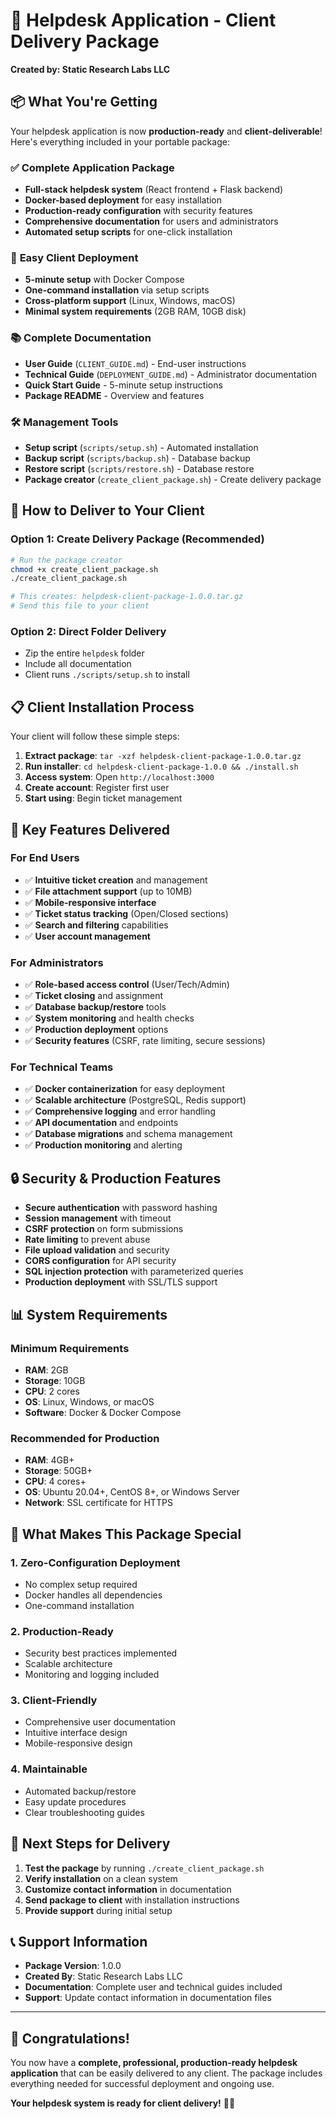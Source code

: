 # 🎉 Helpdesk Application - Client Delivery Package

**Created by: Static Research Labs LLC**

## 📦 What You're Getting

Your helpdesk application is now **production-ready** and **client-deliverable**! Here's everything included in your portable package:

### ✅ **Complete Application Package**
- **Full-stack helpdesk system** (React frontend + Flask backend)
- **Docker-based deployment** for easy installation
- **Production-ready configuration** with security features
- **Comprehensive documentation** for users and administrators
- **Automated setup scripts** for one-click installation

### 🚀 **Easy Client Deployment**
- **5-minute setup** with Docker Compose
- **One-command installation** via setup scripts
- **Cross-platform support** (Linux, Windows, macOS)
- **Minimal system requirements** (2GB RAM, 10GB disk)

### 📚 **Complete Documentation**
- **User Guide** (`CLIENT_GUIDE.md`) - End-user instructions
- **Technical Guide** (`DEPLOYMENT_GUIDE.md`) - Administrator documentation
- **Quick Start Guide** - 5-minute setup instructions
- **Package README** - Overview and features

### 🛠️ **Management Tools**
- **Setup script** (`scripts/setup.sh`) - Automated installation
- **Backup script** (`scripts/backup.sh`) - Database backup
- **Restore script** (`scripts/restore.sh`) - Database restore
- **Package creator** (`create_client_package.sh`) - Create delivery package

## 🎯 **How to Deliver to Your Client**

### **Option 1: Create Delivery Package (Recommended)**
```bash
# Run the package creator
chmod +x create_client_package.sh
./create_client_package.sh

# This creates: helpdesk-client-package-1.0.0.tar.gz
# Send this file to your client
```

### **Option 2: Direct Folder Delivery**
- Zip the entire `helpdesk` folder
- Include all documentation
- Client runs `./scripts/setup.sh` to install

## 📋 **Client Installation Process**

Your client will follow these simple steps:

1. **Extract package**: `tar -xzf helpdesk-client-package-1.0.0.tar.gz`
2. **Run installer**: `cd helpdesk-client-package-1.0.0 && ./install.sh`
3. **Access system**: Open `http://localhost:3000`
4. **Create account**: Register first user
5. **Start using**: Begin ticket management

## 🌟 **Key Features Delivered**

### **For End Users**
- ✅ **Intuitive ticket creation** and management
- ✅ **File attachment support** (up to 10MB)
- ✅ **Mobile-responsive interface**
- ✅ **Ticket status tracking** (Open/Closed sections)
- ✅ **Search and filtering** capabilities
- ✅ **User account management**

### **For Administrators**
- ✅ **Role-based access control** (User/Tech/Admin)
- ✅ **Ticket closing** and assignment
- ✅ **Database backup/restore** tools
- ✅ **System monitoring** and health checks
- ✅ **Production deployment** options
- ✅ **Security features** (CSRF, rate limiting, secure sessions)

### **For Technical Teams**
- ✅ **Docker containerization** for easy deployment
- ✅ **Scalable architecture** (PostgreSQL, Redis support)
- ✅ **Comprehensive logging** and error handling
- ✅ **API documentation** and endpoints
- ✅ **Database migrations** and schema management
- ✅ **Production monitoring** and alerting

## 🔒 **Security & Production Features**

- **Secure authentication** with password hashing
- **Session management** with timeout
- **CSRF protection** on form submissions
- **Rate limiting** to prevent abuse
- **File upload validation** and security
- **CORS configuration** for API security
- **SQL injection protection** with parameterized queries
- **Production deployment** with SSL/TLS support

## 📊 **System Requirements**

### **Minimum Requirements**
- **RAM**: 2GB
- **Storage**: 10GB
- **CPU**: 2 cores
- **OS**: Linux, Windows, or macOS
- **Software**: Docker & Docker Compose

### **Recommended for Production**
- **RAM**: 4GB+
- **Storage**: 50GB+
- **CPU**: 4 cores+
- **OS**: Ubuntu 20.04+, CentOS 8+, or Windows Server
- **Network**: SSL certificate for HTTPS

## 🎁 **What Makes This Package Special**

### **1. Zero-Configuration Deployment**
- No complex setup required
- Docker handles all dependencies
- One-command installation

### **2. Production-Ready**
- Security best practices implemented
- Scalable architecture
- Monitoring and logging included

### **3. Client-Friendly**
- Comprehensive user documentation
- Intuitive interface design
- Mobile-responsive design

### **4. Maintainable**
- Automated backup/restore
- Easy update procedures
- Clear troubleshooting guides

## 🚀 **Next Steps for Delivery**

1. **Test the package** by running `./create_client_package.sh`
2. **Verify installation** on a clean system
3. **Customize contact information** in documentation
4. **Send package to client** with installation instructions
5. **Provide support** during initial setup

## 📞 **Support Information**

- **Package Version**: 1.0.0
- **Created By**: Static Research Labs LLC
- **Documentation**: Complete user and technical guides included
- **Support**: Update contact information in documentation files

---

## 🎉 **Congratulations!**

You now have a **complete, professional, production-ready helpdesk application** that can be easily delivered to any client. The package includes everything needed for successful deployment and ongoing use.

**Your helpdesk system is ready for client delivery!** 🚀✨
